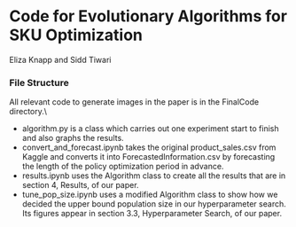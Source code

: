 # Code for Evolutionary Algorithms for SKU Optimization
Eliza Knapp and Sidd Tiwari

### File Structure
All relevant code to generate images in the paper is in the FinalCode directory.\
- algorithm.py is a class which carries out one experiment start to finish and also graphs the results.
- convert_and_forecast.ipynb takes the original product_sales.csv from Kaggle and converts it into ForecastedInformation.csv by forecasting the length of the policy optimization period in advance.
- results.ipynb uses the Algorithm class to create all the results that are in section 4, Results, of our paper.
- tune_pop_size.ipynb uses a modified Algorithm class to show how we decided the upper bound population size in our hyperparameter search. Its figures appear in section 3.3, Hyperparameter Search, of our paper.
